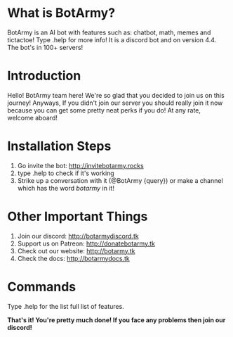 # What is BotArmy?

BotArmy is an AI bot with features such as: chatbot, math, memes and tictactoe! Type .help for more info! It is a discord bot and on version 4.4.
The bot's in 100+ servers!



# **Introduction**

Hello! BotArmy team here! We're so glad that you decided to join us on this journey! Anyways, If you didn't join our server you should really join it now because you can get some pretty neat perks if you do! At any rate, welcome aboard!

# **Installation Steps**

 1) Go invite the bot: http://invitebotarmy.rocks
 2) type .help to check if it's working
 3) Strike up a conversation with it (@BotArmy {query}) or make a channel which has the word *botarmy* in it!

#  **Other Important Things**

 1) Join our discord: http://botarmydiscord.tk
 2) Support us on Patreon: http://donatebotarmy.tk
 3) Check out our website: http://botarmy.tk
 4) Check the docs: http://botarmydocs.tk

# **Commands**

Type .help for the list full list of features.


**That's it! You're pretty much done! If you face any problems then join our discord!**
